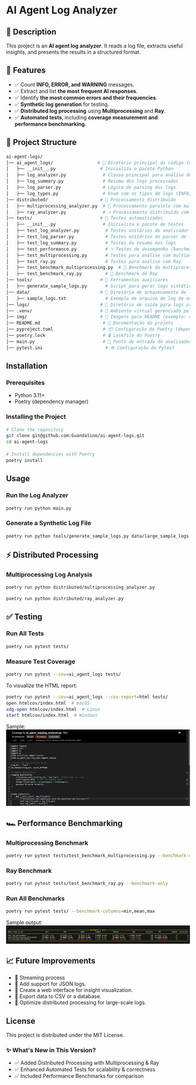 # AI Agent Log Analyzer

## 📖 Description
This project is an **AI agent log analyzer**. It reads a log file, extracts useful insights, and presents the results in a structured format.

## 🚀 Features
- ✅ Count **INFO, ERROR, and WARNING** messages.
- ✅ Extract and list **the most frequent AI responses**.
- ✅ Identify **the most common errors and their frequencies**.
- ✅ **Synthetic log generation** for testing.
- ✅ **Distributed log processing** using **Multiprocessing** and **Ray**.
- ✅ **Automated tests**, including **coverage measurement and performance benchmarking**.

## 📁 Project Structure
```bash
ai-agent-logs/
│── ai_agent_logs/                 # 📂 Diretório principal do código-fonte
│   ├── __init__.py                 # Inicializa o pacote Python
│   ├── log_analyzer.py              # Classe principal para análise de logs
│   ├── log_summary.py               # Resumo dos logs processados
│   ├── log_parser.py                # Lógica de parsing dos logs
│   ├── log_types.py                 # Enum com os tipos de logs (INFO, ERROR, WARNING)
│── distributed/                    # 📂 Processamento distribuído
│   ├── multiprocessing_analyzer.py  # 🔄 Processamento paralelo com multiprocessing
│   ├── ray_analyzer.py              # ⚡ Processamento distribuído com Ray
│── tests/                          # 📂 Testes automatizados
│   ├── __init__.py                  # Inicializa o pacote de testes
│   ├── test_log_analyzer.py          # Testes unitários do analisador de logs
│   ├── test_log_parser.py            # Testes unitários do parser de logs
│   ├── test_log_summary.py           # Testes do resumo dos logs
│   ├── test_performance.py           # ⚡ Testes de desempenho (benchmark)
│   ├── test_multiprocessing.py       # Testes para análise com multiprocessing
│   ├── test_ray.py                   # Testes para análise com Ray
│   ├── test_benchmark_multiprocessing.py  # 🚀 Benchmark de multiprocessing
│   ├── test_benchmark_ray.py         # 🚀 Benchmark de Ray
│── tools/                          # 📂 Ferramentas auxiliares
│   ├── generate_sample_logs.py       # Script para gerar logs sintéticos para testes
│── data/                           # 📂 Diretório de armazenamento de logs de teste
│   ├── sample_logs.txt               # Exemplo de arquivo de log de entrada
│── logs/                           # 📂 Diretório de saída para logs processados
│── .venv/                          # 📂 Ambiente virtual gerenciado pelo Poetry
│── img/                            # 📂 Imagens para README (exemplo: cobertura de testes)
│── README.md                        # 📖 Documentação do projeto
│── pyproject.toml                   # 📦 Configuração do Poetry (dependências)
│── poetry.lock                      # 🔒 Lockfile do Poetry
│── main.py                          # 🏁 Ponto de entrada do analisador de logs
│── pytest.ini                        # ⚙️ Configuração do Pytest
```

## Installation
### Prerequisites
- Python 3.11+
- Poetry (dependency manager)

### Installing the Project
```bash
# Clone the repository
git clone git@github.com:Guandaline/ai-agent-logs.git
cd ai-agent-logs

# Install dependencies with Poetry
poetry install
```

## Usage
### Run the Log Analyzer
```bash
poetry run python main.py
```

### Generate a Synthetic Log File
```bash
poetry run python tools/generate_sample_logs.py data/large_sample_logs.txt 50000
```

## ⚡ Distributed Processing

### Multiprocessing Log Analysis
```bash
poetry run python distributed/multiprocessing_analyzer.py
```

```bash
poetry run python distributed/ray_analyzer.py
```
## ✅ Testing
### Run All Tests
```bash
poetry run pytest tests/
```

### Measure Test Coverage
```bash
poetry run pytest --cov=ai_agent_logs tests/
```
To visualize the HTML report:
```bash
poetry run pytest --cov=ai_agent_logs --cov-report=html tests/
open htmlcov/index.html  # macOS
xdg-open htmlcov/index.html  # Linux
start htmlcov/index.html  # Windows
```
Sample:
![alt text](img/coverage.png)

## 🏎 Performance Benchmarking
### Multiprocessing Benchmark
```bash
poetry run pytest tests/test_benchmark_multiprocessing.py --benchmark-only
```

### Ray Benchmark
```bash
poetry run pytest tests/test_benchmark_ray.py --benchmark-only
```

### Run All Benchmarks
```bash
poetry run pytest tests/ --benchmark-columns=min,mean,max
```

Sample output:
![alt text](img/benchmark.png)

## 📈 Future Improvements
- 🔹 Streaming process
- 🔹 Add support for JSON logs.
- 🔹 Create a web interface for insight visualization.
- 🔹 Export data to CSV or a database.
- 🔹 Optimize distributed processing for large-scale logs.

## License
This project is distributed under the MIT License.

### ✨ What's New in This Version?

- ✅ Added Distributed Processing with Multiprocessing & Ray
- ✅ Enhanced Automated Tests for scalability & correctness
- ✅ Included Performance Benchmarks for comparison

